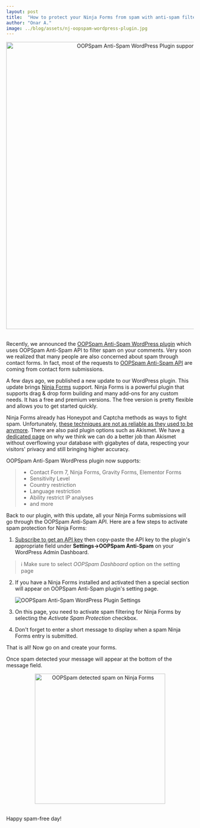 ```yaml
---
layout: post
title:  "How to protect your Ninja Forms from spam with anti-spam filter API"
author: "Onar A."
image: ../blog/assets/nj-oopspam-wordpress-plugin.jpg
---
```

<center>
<a href="https://wordpress.org/plugins/oopspam-anti-spam/">
<img width="772" alt="OOPSpam Anti-Spam WordPress Plugin supports Ninja Forms" src="/blog/assets/nj-oopspam-wordpress-plugin-header.jpg">
</a>
</center>
<br/>

Recently, we announced the [OOPSpam Anti-Spam WordPress plugin](https://wordpress.org/plugins/oopspam-anti-spam/) which uses OOPSpam Anti-Spam API to filter spam on your comments. Very soon we realized that many people are also concerned about spam through contact forms. In fact, most of the requests to [OOPSpam Anti-Spam API](https://oopspam.com) are coming from contact form submissions.

A few days ago, we published a new update to our WordPress plugin. This update brings [Ninja Forms](https://ninjaforms.com/) support. Ninja Forms is a powerful plugin that supports drag & drop form building and many add-ons for any custom needs. It has a free and premium versions. The free version is pretty flexible and allows you to get started quickly.

Ninja Forms already has Honeypot and Captcha methods as ways to fight spam. Unfortunately, [these techniques are not as reliable as they used to be anymore](https://www.oopspam.com/blog/how-to-add-spamfilter-to-a-contact-form). There are also paid plugin options such as Akismet. We have [a dedicated page](https://www.oopspam.com/akismet-alternative.html) on why we think we can do a better job than Akismet without overflowing your database with gigabytes of data, respecting your visitors' privacy and still bringing higher accuracy.

OOPSpam Anti-Spam WordPress plugin now supports:

> - Contact Form 7, Ninja Forms, Gravity Forms, Elementor Forms
> - Sensitivity Level
> - Country restriction
> - Language restriction
> - Ability restrict IP analyses
> - and more

Back to our plugin, with this update, all your Ninja Forms submissions will go through the OOPSpam Anti-Spam API. 
Here are a few steps to activate spam protection for Ninja Forms:

1. [Subscribe to get an API key](https://app.oopspam.com/Identity/Account/Register) then copy-paste the API key to the plugin's appropriate field under __Settings->OOPSpam Anti-Spam__ on your WordPress Admin Dashboard.

> ℹ️ Make sure to select *OOPSpam Dashboard* option on the setting page

2. If you have a Ninja Forms installed and activated then a special section will appear on OOPSpam Anti-Spam plugin's setting page.

    ![OOPSpam Anti-Spam WordPress Plugin Settings](/blog/assets/oopspam-nj-settings.png "OOPSpam Anti-Spam WordPress Plugin Settings")

3. On this page, you need to activate spam filtering for Ninja Forms by selecting the *Activate Spam Protection* checkbox.

4. Don't forget to enter a short message to display when a spam Ninja Forms entry is submitted.

That is all! Now go on and create your forms.

Once spam detected your message will appear at the bottom of the message field.
<center>
<img width="350" alt="OOPSpam detected spam on Ninja Forms" src="/blog/assets/nj-spam-detected.png">
</center>
<br/>

Happy spam-free day!

